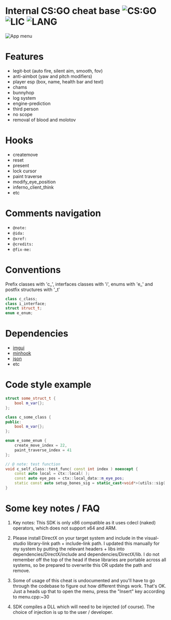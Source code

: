 # Internal CS:GO cheat base ![CS:GO](https://img.shields.io/badge/game-CS%3AGO-orange?style=flat) ![LIC](https://img.shields.io/github/license/W1lliam1337/digital-sdk) ![LANG](https://img.shields.io/badge/language-C%2B%2B-brightgreen?style=flat )
![App menu](https://i.imgur.com/cxUT5ZY.png)
# Features
- legit-bot (auto fire, silent aim, smooth, fov)
- anti-aimbot (yaw and pitch modifiers)
- player esp (box, name, health bar and text)
- chams
- bunnyhop
- log system
- engine-prediction
- third person
- no scope
- removal of blood and molotov

# Hooks
- createmove
- reset
- present
- lock cursor
- paint traverse
- modify_eye_position
- inferno_client_think
- etc

# Comments navigation
- `@note:`
- `@ida:`
- `@xref:`
- `@credits:`
- `@fix-me:`

# Conventions
Prefix classes with 'c_', interfaces classes with 'i', enums with 'e_' and postfix structures with '_t'
```cpp
class c_class;
class i_interface;
struct struct_t;
enum e_enum;
```

# Dependencies
 - [imgui](https://github.com/ocornut/imgui)
 - [minhook](https://github.com/TsudaKageyu/minhook)
 - [json](https://github.com/nlohmann/json/)
 - etc

# Code style example
```cpp
struct some_struct_t {
    bool m_var{};
};

class c_some_class {
public:
    bool m_var{};
};

enum e_some_enum {
    create_move_index = 22,
    paint_traverse_index = 41
};

// @ note: test function
void c_self_class::test_func( const int index ) noexcept {
    const auto local = ctx::local( );
    const auto eye_pos = ctx::local_data::m_eye_pos;
    static const auto setup_bones_sig = static_cast<void*>(utils::sig( modules::m_client_dll, _( "55 8B EC 83 E4 F0 B8 D8" ) ));
}
```

# Some key notes / FAQ
1. Key notes: This SDK is only x86 compatible as it uses cdecl (naked) operators, which does not support x64 and ARM.

2. Please install DirectX on your target system and include in the visual-studio library-link path + include-link path. I updated this manually for my system by putting the relevant headers + libs into dependencies/DirectX/include and dependencies/DirectX/lib. I do not remember off the top of the head if these libraries are portable across all systems, so be prepared to overwrite this OR update the path and remove.

3. Some of usage of this cheat is undocumented and you'll have to go through the codebase to figure out how different things work. That's OK. Just a heads up that to open the menu, press the "Insert" key according to menu.cpp:~30

4. SDK compiles a DLL which will need to be injected (of course). The choice of injection is up to the user / developer.
